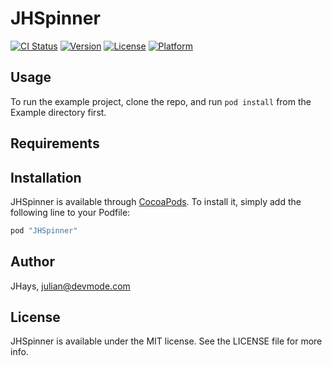 # JHSpinner

[![CI Status](http://img.shields.io/travis/JHays/JHSpinner.svg?style=flat)](https://travis-ci.org/JHays/JHSpinner)
[![Version](https://img.shields.io/cocoapods/v/JHSpinner.svg?style=flat)](http://cocoapods.org/pods/JHSpinner)
[![License](https://img.shields.io/cocoapods/l/JHSpinner.svg?style=flat)](http://cocoapods.org/pods/JHSpinner)
[![Platform](https://img.shields.io/cocoapods/p/JHSpinner.svg?style=flat)](http://cocoapods.org/pods/JHSpinner)

## Usage

To run the example project, clone the repo, and run `pod install` from the Example directory first.

## Requirements

## Installation

JHSpinner is available through [CocoaPods](http://cocoapods.org). To install
it, simply add the following line to your Podfile:

```ruby
pod "JHSpinner"
```

## Author

JHays, julian@devmode.com

## License

JHSpinner is available under the MIT license. See the LICENSE file for more info.
